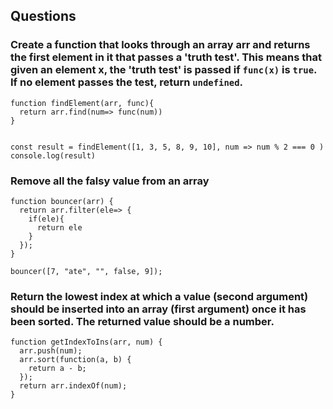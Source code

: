
## Questions


### Create a function that looks through an array arr and returns the first element in it that passes a 'truth test'. This means that given an element x, the 'truth test' is passed if `func(x)` is `true`. If no element passes the test, return `undefined`.

```
function findElement(arr, func){
  return arr.find(num=> func(num))
}


const result = findElement([1, 3, 5, 8, 9, 10], num => num % 2 === 0 )
console.log(result)
```

### Remove all the falsy value from an array

```
function bouncer(arr) {
  return arr.filter(ele=> {
    if(ele){
      return ele
    }
  });
}

bouncer([7, "ate", "", false, 9]);
```

### Return the lowest index at which a value (second argument) should be inserted into an array (first argument) once it has been sorted. The returned value should be a number.

```
function getIndexToIns(arr, num) {
  arr.push(num);
  arr.sort(function(a, b) {
    return a - b;
  });
  return arr.indexOf(num);
}
```